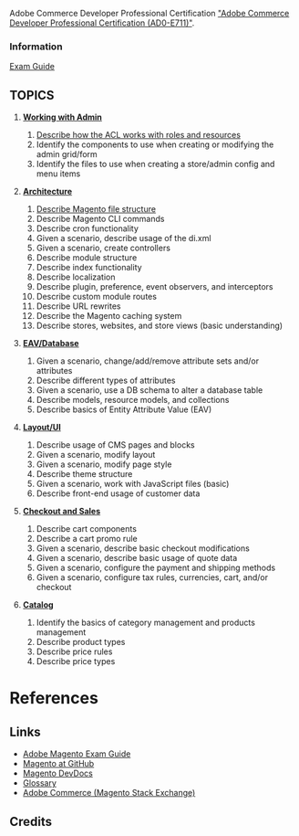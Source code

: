 
Adobe Commerce Developer Professional Certification  ["Adobe Commerce Developer Professional Certification (AD0-E711)"](https://spark.adobe.com/page/saM506xrYKi0p/).
### Information
[Exam Guide](https://spark.adobe.com/page/WBhc2rZlIxtWC/)


## TOPICS

1. [**Working with Admin**](01-working-with-admin.md)
   1. [Describe how the ACL works with roles and resources](describe-how-the-ACL-works-with-roles-and-resources.md)
   2. Identify the components to use when creating or modifying the admin grid/form 
   3. Identify the files to use when creating a store/admin config and menu items

2. [**Architecture**](02-architecture.md)
    1. [Describe Magento file structure](describe-Magento-file-structure.md) 
    2. Describe Magento CLI commands 
    3. Describe cron functionality
    4. Given a scenario, describe usage of the di.xml
    5. Given a scenario, create controllers
    6. Describe module structure
    7. Describe index functionality
    8. Describe localization
    9. Describe plugin, preference, event observers, and interceptors
    10. Describe custom module routes
    11. Describe URL rewrites
    12. Describe the Magento caching system
    13. Describe stores, websites, and store views (basic understanding)

3. [**EAV/Database**](03-eav-database.md)
    1. Given a scenario, change/add/remove attribute sets and/or attributes
    2. Describe different types of attributes
    3. Given a scenario, use a DB schema to alter a database table 
    4. Describe models, resource models, and collections
    5. Describe basics of Entity Attribute Value (EAV)

4. [**Layout/UI**](04-layout-ui.md)
    1. Describe usage of CMS pages and blocks 
    2. Given a scenario, modify layout
    3. Given a scenario, modify page style
    4. Describe theme structure
    5. Given a scenario, work with JavaScript files (basic)
    6. Describe front-end usage of customer data

5. [**Checkout and Sales**](05-checkout-and-sales.md)
    1. Describe cart components
    2. Describe a cart promo rule
    3. Given a scenario, describe basic checkout modifications
    4. Given a scenario, describe basic usage of quote data
    5. Given a scenario, configure the payment and shipping methods
    6. Given a scenario, configure tax rules, currencies, cart, and/or checkout

6. [**Catalog**](06-catalog.md)
    1. Identify the basics of category management and products management
    2. Describe product types
    3. Describe price rules
    4. Describe price types

# References
## Links
- [Adobe Magento Exam Guide](https://spark.adobe.com/page/WBhc2rZlIxtWC/)
- [Magento at GitHub](https://github.com/magento/magento2/tree/2.4.3)
- [Magento DevDocs](https://devdocs.magento.com/)
- [Glossary](https://glossary.magento.com/)
- [Adobe Commerce (Magento Stack Exchange)](https://magento.stackexchange.com/questions)

## Credits